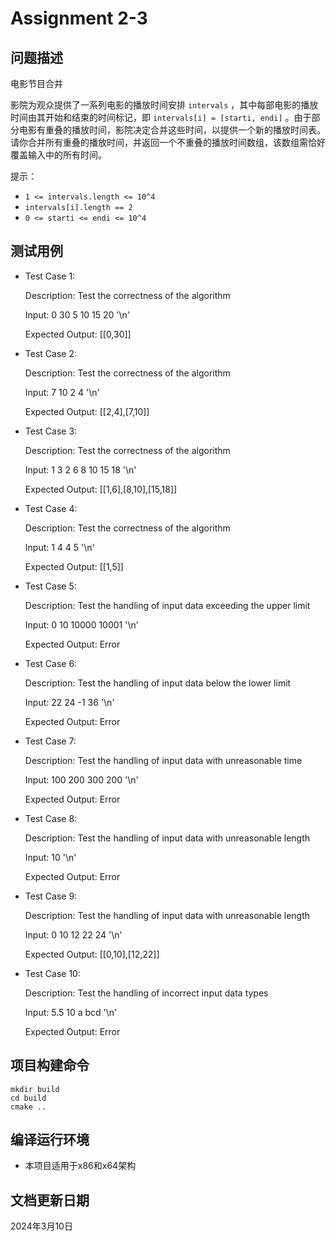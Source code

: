 # Assignment 2-3

## 问题描述

电影节目合并

影院为观众提供了一系列电影的播放时间安排 `intervals` ，其中每部电影的播放时间由其开始和结束的时间标记，即 `intervals[i] = [starti, endi]` 。由于部分电影有重叠的播放时间，影院决定合并这些时间，以提供一个新的播放时间表。请你合并所有重叠的播放时间，并返回一个不重叠的播放时间数组，该数组需恰好覆盖输入中的所有时间。

提示：

* `1 <= intervals.length <= 10^4`
* `intervals[i].length == 2`
* `0 <= starti <= endi <= 10^4`

## 测试用例

* Test Case 1:

  Description: Test the correctness of the algorithm

  Input: 0 30 5 10 15 20 '\n'

  Expected Output: [[0,30]]

* Test Case 2:

  Description: Test the correctness of the algorithm

  Input: 7 10 2 4 '\n'

  Expected Output: [[2,4],[7,10]]

* Test Case 3:

  Description: Test the correctness of the algorithm

  Input: 1 3 2 6 8 10 15 18 '\n'

  Expected Output: [[1,6],[8,10],[15,18]]

* Test Case 4:

  Description: Test the correctness of the algorithm

  Input: 1 4 4 5 '\n'

  Expected Output: [[1,5]]

* Test Case 5:

  Description: Test the handling of input data exceeding the upper limit

  Input: 0 10 10000 10001 '\n'

  Expected Output: Error

* Test Case 6:

  Description: Test the handling of input data below the lower limit

  Input: 22 24 -1 36 '\n'

  Expected Output: Error

* Test Case 7:

  Description: Test the handling of input data with unreasonable time

  Input: 100 200 300 200 '\n'

  Expected Output: Error

* Test Case 8:

  Description: Test the handling of input data with unreasonable length

  Input: 10 '\n'

  Expected Output: Error

* Test Case 9:

  Description: Test the handling of input data with unreasonable length

  Input: 0 10 12 22 24 '\n'

  Expected Output: [[0,10],[12,22]]

* Test Case 10:

  Description: Test the handling of incorrect input data types

  Input: 5.5 10 a bcd '\n'
  
  Expected Output: Error

## 项目构建命令

```
mkdir build
cd build
cmake ..
```

## 编译运行环境

* 本项目适用于x86和x64架构

## 文档更新日期

2024年3月10日
